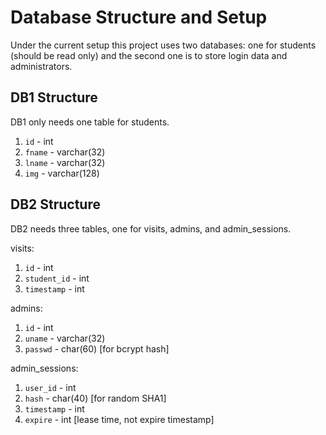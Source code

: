 # Database Structure and Setup

Under the current setup this project uses two databases: one for students (should be read only) and the second one is to store login data and administrators.

## DB1 Structure

DB1 only needs one table for students.

1.  `id` - int
2.  `fname` - varchar(32)
3.  `lname` - varchar(32)
4.  `img` - varchar(128)

## DB2 Structure

DB2 needs three tables, one for visits, admins, and admin_sessions.

visits:

1.  `id` - int
2.  `student_id` - int
3.  `timestamp` - int

admins:

1.  `id` - int
2.  `uname` - varchar(32)
3.  `passwd` - char(60) [for bcrypt hash]

admin_sessions:

1.  `user_id` - int
2.  `hash` - char(40) [for random SHA1]
3.  `timestamp` - int
4.  `expire` - int [lease time, not expire timestamp]
